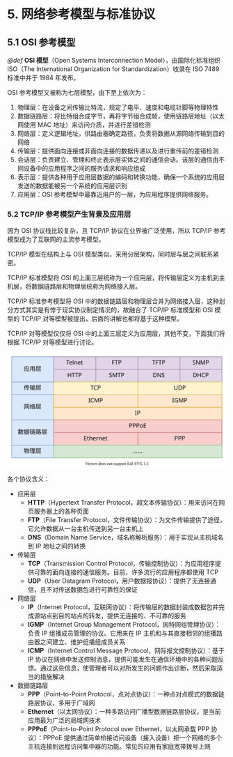 # 5. 网络参考模型与标准协议

## 5.1 OSI 参考模型

*@def* **OSI 模型**（Open Systems Interconnection Model），由国际化标准组织 ISO（The International Organization for Standardization）收录在 ISO 7489 标准中并于 1984 年发布。

OSI 参考模型又被称为七层模型，由下至上依次为：

1. 物理层：在设备之间传输比特流，规定了电平、速度和电缆针脚等物理特性
2. 数据链路层：将比特组合成字节，再将字节组合成帧，使用链路层地址（以太网使用 MAC 地址）来访问介质，并进行差错检测
3. 网络层：定义逻辑地址，供路由器确定路径，负责将数据从源网络传输到目的网络
4. 传输层：提供面向连接或非面向连接的数据传递以及进行重传前的差错检测
5. 会话层：负责建立、管理和终止表示层实体之间的通信会话。该层的通信由不同设备中的应用程序之间的服务请求和响应组成
6. 表示层：提供各种用于应用层数据的编码和转换功能，确保一个系统的应用层发送的数据能被另一个系统的应用层识别
7. 应用层：OSI 参考模型中最靠近用户的一层，为应用程序提供网络服务。

### 5.2 TCP/IP 参考模型产生背景及应用层

因为 OSI 协议栈比较复杂，且 TCP/IP 协议在业界被广泛使用，所以 TCP/IP 参考模型成为了互联网的主流参考模型。

TCP/IP 模型在结构上与 OSI 模型类似，采用分层架构，同时层与层之间联系紧密。

TCP/IP 标准模型将 OSI 的上面三层统称为一个应用层，将传输层定义为主机到主机层，将数据链路层和物理层统称为网络接入层。

TCP/IP 标准参考模型将 OSI 中的数据链路层和物理层合并为网络接入层，这种划分方式其实是有悖于现实协议制定情况的，故融合了 TCP/IP 标准模型和 OSI 模型的 TCP/IP 对等模型被提出，后面的讲解也都将基于这种模型。

TCP/IP 对等模型仅仅将 OSI 中的上面三层定义为应用层，其他不变，下面我们将根据 TCP/IP 对等模型进行讨论。

![TCP-IP](../images/TCP-IP.svg)

各个协议含义：

- 应用层
  - **HTTP**（Hypertext Transfer Protocol，超文本传输协议）：用来访问在网页服务器上的各种页面
  - **FTP**（File Transfer Protocol，文件传输协议）：为文件传输提供了途径，它允许数据从一台主机传送到另一台主机上
  - **DNS**（Domain Name Service，域名称解析服务）：用于实现从主机域名到 IP 地址之间的转换
- 传输层
  - **TCP**（Transmission Control Protocol，传输控制协议）：为应用程序提供可靠的面向连接的通信服务。目前，许多流行的应用程序都使用 TCP
  - **UDP**（User Datagram Protocol，用户数据报协议）：提供了无连接通信，且不对传送数据包进行可靠性的保证
- 网络层
  - **IP**（Internet Protocol，互联网协议）：将传输层的数据封装成数据包并完成源站点到目的站点的转发，提供无连接的、不可靠的服务
  - **IGMP**（Internet Group Management Protocol，因特网组管理协议）：负责 IP 组播成员管理的协议。它用来在 IP 主机和与其直接相邻的组播路由器之间建立、维护组播组成员关系
  - **ICMP**（Internet Control Message Protocol，网际报文控制协议）：基于 IP 协议在网络中发送控制消息，提供可能发生在通信环境中的各种问题反馈。通过这些信息，使管理者可以对所发生的问题作出诊断，然后采取适当的措施解决
- 数据链路层
  - **PPP**（Point-to-Point Protocol，点对点协议）：一种点对点模式的数据链路层协议，多用于广域网
  - **Ethernet**（以太网协议）：一种多路访问广播型数据链路层协议，是当前应用最为广泛的局域网技术
  - **PPPoE**（Point-to-Point Protocol over Ethernet，以太网承载 PPP 协议）：PPPoE 提供通过简单桥接访问设备（接入设备）把一个网络的多个主机连接到远程访问集中器的功能。常见的应用有家庭宽带拨号上网
